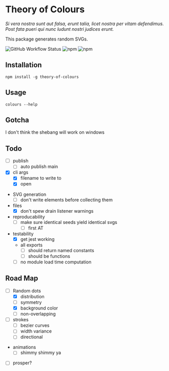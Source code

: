 # Theory of Colours

_Si vera nostra sunt aut falsa, erunt talia, licet nostra per vitam defendimus. Post fata pueri qui nunc ludunt nostri judices erunt._

This package generates random SVGs.

![GitHub Workflow Status](https://img.shields.io/github/workflow/status/AndreasChristianson/theory-of-colours/main)
![npm](https://img.shields.io/npm/v/theory-of-colours)
![npm](https://img.shields.io/npm/dw/theory-of-colours)

## Installation

`npm install -g theory-of-colours`

## Usage

`colours --help`

## Gotcha

I don't think the shebang will work on windows

## Todo

- [ ] publish
  - [ ] auto publish main
- [x] cli args
  - [x] filename to write to
  - [x] open
- SVG generation
  - [ ] don't write elements before collecting them
- files
  - [x] don't spew drain listener warnings
- reproducability
  - [ ] make sure identical seeds yield identical svgs
    - [ ] first AT
- testability
  - [x] get jest working
  - all exports
    - [ ] should return named constants
    - [ ] should be functions
  - [ ] no module load time computation

## Road Map

- [ ] Random dots
  - [x] distribution
  - [ ] symmetry
  - [x] background color
  - [ ] non-overlapping
- [ ] strokes
  - [ ] bezier curves
  - [ ] width variance
  - [ ] directional
- animations
  - [ ] shimmy shimmy ya
- [ ] prosper?

